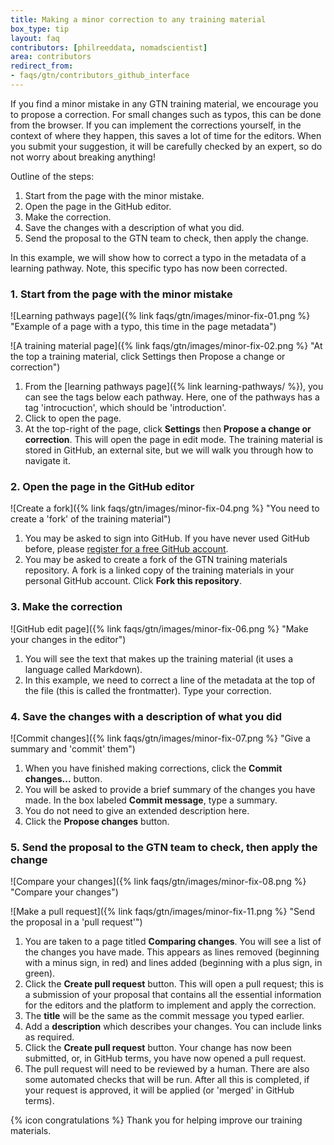 ```yaml
---
title: Making a minor correction to any training material
box_type: tip
layout: faq
contributors: [philreeddata, nomadscientist]
area: contributors
redirect_from:
- faqs/gtn/contributors_github_interface
---
```


If you find a minor mistake in any GTN training material, we encourage you to propose a correction. For small changes such as typos, this can be done from the browser. If you can implement the corrections yourself, in the context of where they happen, this saves a lot of time for the editors.  When you submit your suggestion, it will be carefully checked by an expert, so do not worry about breaking anything! 

Outline of the steps:

1. Start from the page with the minor mistake.  
2. Open the page in the GitHub editor.  
3. Make the correction.  
4. Save the changes with a description of what you did.  
5. Send the proposal to the GTN team to check, then apply the change.

In this example, we will show how to correct a typo in the metadata of a learning pathway. Note, this specific typo has now been corrected.

### 1. Start from the page with the minor mistake

![Learning pathways page]({% link faqs/gtn/images/minor-fix-01.png %} "Example of a page with a typo, this time in the page metadata")

![A training material page]({% link faqs/gtn/images/minor-fix-02.png %} "At the top a training material, click Settings then Propose a change or correction")

1. From the [learning pathways page]({% link learning-pathways/ %}), you can see the tags below each pathway. Here, one of the pathways has a tag 'introcuction', which should be 'introduction'. 
2. Click to open the page.
3. At the top-right of the page, click **Settings** then **Propose a change or correction**. This will open the page in edit mode. The training material is stored in GitHub, an external site, but we will walk you through how to navigate it.

### 2. Open the page in the GitHub editor  

![Create a fork]({% link faqs/gtn/images/minor-fix-04.png %} "You need to create a 'fork' of the training material")

1. You may be asked to sign into GitHub. If you have never used GitHub before, please [register for a free GitHub account](https://docs.github.com/en/get-started/start-your-journey/creating-an-account-on-github).
2. You may be asked to create a fork of the GTN training materials repository. A fork is a linked copy of the training materials in your personal GitHub account. Click **Fork this repository**.

### 3. Make the correction  

![GitHub edit page]({% link faqs/gtn/images/minor-fix-06.png %} "Make your changes in the editor")

1. You will see the text that makes up the training material (it uses a language called Markdown).
2. In this example, we need to correct a line of the metadata at the top of the file (this is called the frontmatter). Type your correction.

### 4. Save the changes with a description of what you did

![Commit changes]({% link faqs/gtn/images/minor-fix-07.png %} "Give a summary and 'commit' them")

1. When you have finished making corrections, click the **Commit changes...** button. 
2. You will be asked to provide a brief summary of the changes you have made. In the box labeled **Commit message**, type a summary. 
3. You do not need to give an extended description here.
4. Click the **Propose changes** button.

### 5. Send the proposal to the GTN team to check, then apply the change

![Compare your changes]({% link faqs/gtn/images/minor-fix-08.png %} "Compare your changes")

![Make a pull request]({% link faqs/gtn/images/minor-fix-11.png %} "Send the proposal in a 'pull request'")

1. You are taken to a page titled **Comparing changes**. You will see a list of the changes you have made. This appears as lines removed (beginning with a minus sign, in red) and lines added (beginning with a plus sign, in green).
2. Click the **Create pull request** button. This will open a pull request; this is a submission of your proposal that contains all the essential information for the editors and the platform to implement and apply the correction.
3. The **title** will be the same as the commit message you typed earlier.
4. Add a **description** which describes your changes. You can include links as required.
5. Click the **Create pull request** button. Your change has now been submitted, or, in GitHub terms, you have now opened a pull request. 
6. The pull request will need to be reviewed by a human. There are also some automated checks that will be run. After all this is completed, if your request is approved, it will be applied (or 'merged' in GitHub terms). 

{% icon congratulations %} Thank you for helping improve our training materials.
